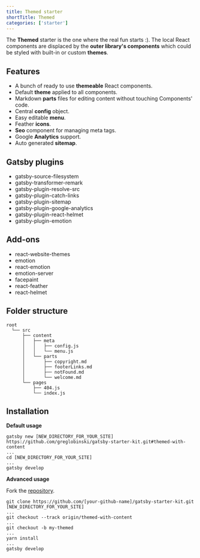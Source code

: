```yaml
---
title: Themed starter
shortTitle: Themed
categories: ['starter']
---
```


The **Themed** starter is the one where the real fun starts :). The local React components are displaced by the **outer library's components** which could be styled with built-in or custom **themes**.

## Features

- A bunch of ready to use **themeable** React components.
- Default **theme** applied to all components.
- Markdown **parts** files for editing content without touching Components' code.
- Central **config** object.
- Easy editable **menu**.
- Feather **icons**.
- **Seo** component for managing meta tags.
- Google **Analytics** support.
- Auto generated **sitemap**.

## Gatsby plugins

- gatsby-source-filesystem
- gatsby-transformer-remark
- gatsby-plugin-resolve-src
- gatsby-plugin-catch-links
- gatsby-plugin-sitemap
- gatsby-plugin-google-analytics
- gatsby-plugin-react-helmet
- gatsby-plugin-emotion

## Add-ons

- react-website-themes
- emotion
- react-emotion
- emotion-server
- facepaint
- react-feather
- react-helmet

## Folder structure

```
root
  └── src
      ├── content
      │   ├── meta
      │   │   ├── config.js
      │   │   └── menu.js
      │   └── parts
      │       ├── copyright.md
      │       ├── footerLinks.md
      │       ├── notFound.md
      │       └── welcome.md
      └── pages
          ├── 404.js
          └── index.js
```

## Installation

**Default usage**

```shell
gatsby new [NEW_DIRECTORY_FOR_YOUR_SITE] https://github.com/greglobinski/gatsby-starter-kit.git#themed-with-content
...
cd [NEW_DIRECTORY_FOR_YOUR_SITE]
...
gatsby develop
```

**Advanced usage**

Fork the [repository](https://github.com/greglobinski/gatsby-starter-kit).

```shell
git clone https://github.com/[your-github-name]/gatsby-starter-kit.git [NEW_DIRECTORY_FOR_YOUR_SITE]
...
git checkout --track origin/themed-with-content
...
git checkout -b my-themed
...
yarn install
...
gatsby develop
```
